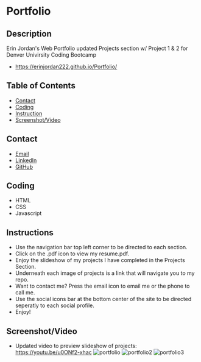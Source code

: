 # Portfolio

## Description
Erin Jordan's Web Portfolio updated Projects section w/ Project 1 & 2 for Denver Univirsity Coding Bootcamp
* https://erinjordan222.github.io/Portfolio/
## Table of Contents
* [Contact](#Contact)
* [Coding](#Coding)
* [Instruction](#Instruction)
* [Screenshot/Video](#Screenshot/Video)
## Contact
* <a href="https://erinjordan2790@gmail.com">Email</a> <br>
* <a href="https://www.linkedin.com/in/erin-jordan-b04210223/">LinkedIn</a> <br>
* <a href="https://github.com/ErinJordan222">GitHub</a> <br>
## Coding
* HTML
* CSS
* Javascript
## Instructions
* Use the navigation bar top left corner to be directed to each section.
* Click on the .pdf icon to view my resume.pdf.
* Enjoy the slideshow of my projects I have completed in the Projects Section.
* Underneath each image of projects is a link that will navigate you to my repo.
* Want to contact me? Press the email icon to email me or the phone to call me.
* Use the social icons bar at the bottom center of the site to be directed seperatly to each social profile.
* Enjoy!
## Screenshot/Video
* Updated video to preview slideshow of projects:
https://youtu.be/u0ONf2-xhac
![portfolio](https://user-images.githubusercontent.com/92272866/167238802-9314c9f3-ddd9-414b-a1f8-b7c3490f8f32.png)
![portfolio2](https://user-images.githubusercontent.com/92272866/167238804-f15c2a12-ad41-4a58-869b-963ee30fca16.png)
![portfolio3](https://user-images.githubusercontent.com/92272866/167238807-d36a01a0-bb69-4e18-bc50-893fd222928b.png)
